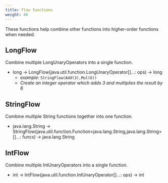 ```yaml
---
title: flow functions
weight: 40
---
```


These functions help combine other functions into higher-order functions when needed.
## LongFlow

Combine multiple LongUnaryOperators into a single function.

- long -> LongFlow(java.util.function.LongUnaryOperator[]...: ops) -> long
  - *example:* `StringFlow(Add(3),Mul(6))`
  - *Create an integer operator which adds 3 and multiplies the result by 6*

## StringFlow

Combine multiple String functions together into one function.

- java.lang.String -> StringFlow(java.util.function.Function<java.lang.String,java.lang.String>[]...: funcs) -> java.lang.String

## IntFlow

Combine multiple IntUnaryOperators into a single function.

- int -> IntFlow(java.util.function.IntUnaryOperator[]...: ops) -> int

